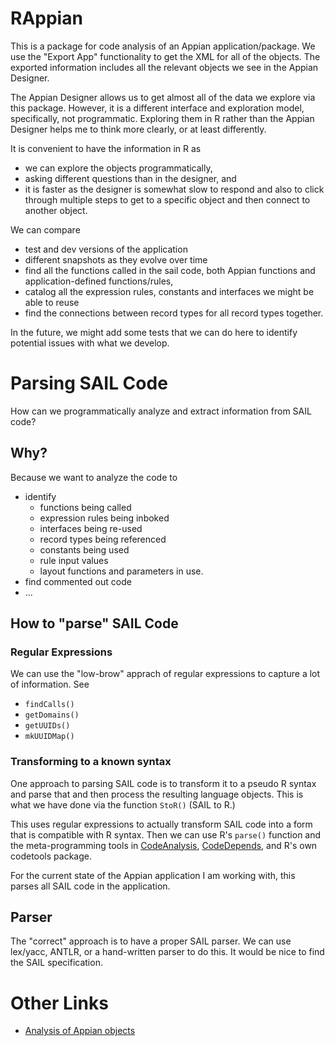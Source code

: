 # RAppian

This is a package for code analysis of an Appian application/package. 
We use the "Export App" functionality to get the XML for all of the objects.
The exported information includes all the relevant objects we see in the Appian Designer.

The Appian Designer allows us to get almost all of the data we explore via this package.
However, it is a different interface and exploration model, specifically, not programmatic.
Exploring them in R rather than the Appian Designer helps me to think more clearly, or at least differently.

It is convenient to have the information in R as
+ we can explore the objects programmatically,
+ asking different questions than in the designer, and
+ it is faster as the designer is somewhat slow to respond and also to click through multiple steps
  to get to a specific object and then connect to another object.


We can compare 

+ test and dev versions of the application
+ different snapshots as they evolve over time
+ find all the functions called in the sail code, both Appian functions and application-defined functions/rules,
+ catalog all the expression rules, constants and interfaces we might be able to reuse
+ find the connections between record types for all record types together.


In the future, we might add some tests that we can do here to identify potential issues with what we develop.



# Parsing SAIL Code

How can we programmatically analyze and extract information from SAIL code?

## Why?
Because we want to analyze the code to
+ identify
  + functions being called 
  + expression rules being inboked
  + interfaces being re-used
  + record types being referenced
  + constants being used
  + rule input values
  + layout functions and parameters in use.
+ find commented out code
+ ...


## How to "parse" SAIL Code

### Regular Expressions

We can use the "low-brow" apprach of regular expressions to capture a lot of information.
See 
+ `findCalls()`
+ `getDomains()`
+ `getUUIDs()`
+ `mkUUIDMap()`


### Transforming to a known syntax

One approach to parsing SAIL code is to transform it to a pseudo R syntax and parse that and
then process the resulting language objects.
This is what we have done via the function `StoR()` (SAIL to R.)

This uses regular expressions to actually transform SAIL code 
into a form that is compatible with R syntax. Then we can use R's `parse()`
function and the meta-programming tools in [CodeAnalysis](https://github.com/duncantl/CodeAnalysis), 
[CodeDepends](https://github.com/duncantl/CodeDepends), and R's own codetools package.

For the current state of the Appian application I am working with, this parses
all SAIL code in the application.

## Parser

The "correct" approach is to have a proper SAIL parser.
We can use lex/yacc, ANTLR, or a hand-written parser to do this.
It would be nice to find the SAIL specification.




# Other Links

+ [Analysis of Appian objects](https://github.com/JFDI-Consulting/JFDIAppianSAILComplexityAnalyser)
